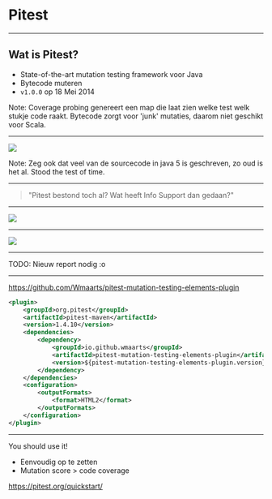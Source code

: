# Pitest

----
## Wat is Pitest?

- State-of-the-art mutation testing framework voor Java
- Bytecode muteren
- `v1.0.0` op 18 Mei 2014

Note: Coverage probing genereert een map die laat zien welke test welk stukje code raakt.
Bytecode zorgt voor 'junk' mutaties, daarom niet geschikt voor Scala.

----


<img src="/img/java_5.png" />

Note: Zeg ook dat veel van de sourcecode in java 5 is geschreven, zo oud is het al. Stood the test of time.

----

> "Pitest bestond toch al? Wat heeft Info Support dan gedaan?"

----

<img src="/img/old_report.png" />

----

<img src="/img/hcoles.png" />

----

TODO: Nieuw report nodig :o

----

https://github.com/Wmaarts/pitest-mutation-testing-elements-plugin

```xml
<plugin>
    <groupId>org.pitest</groupId>
    <artifactId>pitest-maven</artifactId>
    <version>1.4.10</version>
    <dependencies>
        <dependency>
            <groupId>io.github.wmaarts</groupId>
            <artifactId>pitest-mutation-testing-elements-plugin</artifactId>
            <version>${pitest-mutation-testing-elements-plugin.version}</version>
        </dependency>
    </dependencies>
    <configuration>
        <outputFormats>
            <format>HTML2</format>
        </outputFormats>
    </configuration>
</plugin>
```

----

You should use it!
- Eenvoudig op te zetten
- Mutation score > code coverage

https://pitest.org/quickstart/
